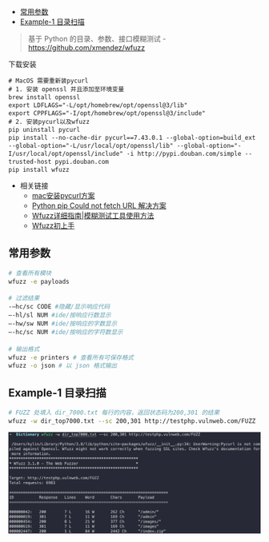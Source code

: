 - [常用参数](#常用参数)
- [Example-1 目录扫描](#example-1-目录扫描)

> 基于 Python 的目录、参数、接口模糊测试 - <https://github.com/xmendez/wfuzz>

下载安装

```
# MacOS 需要重新装pycurl
# 1. 安装 openssl 并且添加至环境变量
brew install openssl
export LDFLAGS="-L/opt/homebrew/opt/openssl@3/lib"
export CPPFLAGS="-I/opt/homebrew/opt/openssl@3/include"
# 2. 安装pycurl以及wfuzz
pip uninstall pycurl
pip install --no-cache-dir pycurl==7.43.0.1 --global-option=build_ext --global-option="-L/usr/local/opt/openssl/lib" --global-option="-I/usr/local/opt/openssl/include" -i http://pypi.douban.com/simple --trusted-host pypi.douban.com
pip install wfuzz
```

- 相关链接
  - [mac安装pycurl方案](https://segmentfault.com/q/1010000012674778)
  - [Python pip Could not fetch URL 解决方案](https://blog.csdn.net/liulanba/article/details/115944889)
  - [Wfuzz详细指南|模糊测试工具使用方法](https://www.ddosi.org/wfuzz-guide/)
  - [Wfuzz初上手](https://gh0st.cn/archives/2018-10-28/1)

## 常用参数

```bash
# 查看所有模块
wfuzz -e payloads

# 过滤结果
-–hc/sc CODE #隐藏/显示响应代码
–-hl/sl NUM #ide/按响应行数显示
–-hw/sw NUM #ide/按响应的字数显示
–-hc/sc NUM #ide/按响应的字符数显示

# 输出格式
wfuzz -e printers # 查看所有可保存格式
wfuzz -o json # 以 json 格式输出
```

## Example-1 目录扫描

```bash
# FUZZ 处填入 dir_7000.txt 每行的内容，返回状态码为200,301 的结果
wfuzz -w dir_top7000.txt --sc 200,301 http://testphp.vulnweb.com/FUZZ
```

![图 1](/@attachment/images/Security/安全工具/ScanTools/wfuzz_1661567037361.png)
